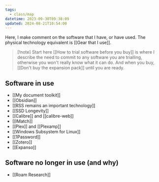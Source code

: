 ```yaml
---
tags:
  - class/map
datetime: 2023-09-30T09:38:09
updated: 2024-08-21T10:54:00
---
```

Here, I make comment on the software that I have, or have used. The physical technology equivalent is [[Gear that I use]].

> [!note] Start here
> [[How to trial software before you buy]] is where I describe the need to commit to any software you are trialling, otherwise you won't really know what it can do. And when you buy, [[Don't buy the expansion pack]] until you are ready.

## Software in use
- [[My document toolkit]]
- [[Obsidian]]
- [[RSS remains an important technology]]
- [[SSD Longevity]]
- [[Calibre]] and [[calibre-web]]
- [[IMatch]]
- [[Plex]] and [[Plexamp]]
- [[Windows Subsystem for Linux]]
- [[1Password]]
- [[Zotero]]
- [[Expanso]]

## Software no longer in use (and why)
- [[Roam Research]]